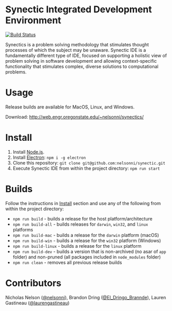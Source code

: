 # Synectic Integrated Development Environment
[![Build Status](https://travis-ci.org/nelsonni/synectic.svg?branch=master)](https://travis-ci.org/nelsonni/synectic)

Synectics is a problem solving methodology that stimulates thought processes of which the subject may be unaware. Synectic IDE is a fundamentally different type of IDE, focused on supporting a holistic view of problem solving in software development and allowing context-specific functionality that stimulates complex, diverse solutions to computational problems.

# Usage

Release builds are available for MacOS, Linux, and Windows.

Download: http://web.engr.oregonstate.edu/~nelsonni/synectics/

# Install

1. Install [Node.js](https://nodejs.org/en/).
2. Install [Electron](https://electron.atom.io/):
`npm i -g electron`
3. Clone this repository:
`git clone git@github.com:nelsonni/synectic.git`
4. Execute Synectic IDE from within the project directory:
`npm run start`

# Builds

Follow the instructions in [Install](#Install) section and use any of the following from within the project directory:
* `npm run build` - builds a release for the host platform/architecture
* `npm run build-all` - builds releases for `darwin`, `win32`, and `linux` platforms
* `npm run build-mac` - builds a release for the `darwin` platform (macOS)
* `npm run build-win` - builds a release for the `win32` platform (Windows)
* `npm run build-linux` - builds a release for the `linux` platform
* `npm run build-dev` - builds a version that is non-archived (no asar of `app` folder) and non-pruned (all packages included in `node_modules` folder)
* `npm run clean` - removes all previous release builds


# Contributors
Nicholas Nelson ([@nelsonni](https://github.com/nelsonni)), Brandon Dring ([@El_Dringo_Brannde](https://github.com/El-Dringo-Brannde)), Lauren Gastineau ([@laurengastineau](https://github.com/laurengastineau))
